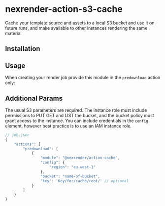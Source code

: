 # nexrender-action-s3-cache
 
Cache your template source and assets to a local S3 bucket and use it on future runs, and make available
to other instances rendering the same material

## Installation



## Usage

When creating your render job provide this module in the `predownload` action only:

## Additional Params
The usual S3 parameters are required. The instance role must include permissions to PUT GET and LIST the bucket, and the bucket policy must grant access to the instance. You can include credentials in the `config` element, however best practice is to use an IAM instance role.

```js
// job.json
{
    "actions": {
        "predownload": [
            {
                "module": "@nexrender/action-cache",
                "config": {
                    "region": "eu-west-1"
                },
                "bucket": "name-of-bucket",
                "key": 'Key/for/cache/root/' // optional
            }
        ]
    }
}